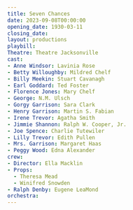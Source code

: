 ```yaml
---
title: Seven Chances
date: 2023-09-08T00:00:00
opening_date: 1930-03-11
closing_date:
layout: productions
playbill:
Theatre: Theatre Jacksonville
cast:
- Anne Windsor: Lavinia Rose
- Betty Willoughby: Mildred Chelf
- Billy Meekin: Stuart Cavanagh
- Earl Goddard: Ted Foster
- Florence Jones: Mary Chelf
- George: N.M. Ulsch
- Gorgy Garrison: Sara Clark
- Henry Garrison: Martin S. Fabian
- Irene Trevor: Agatha Smith
- Jimmie Shannon: Ralph W. Cooper, Jr.
- Joe Spence: Charlie Tutewiler
- Lilly Trevor: Edith Pullen
- Mrs. Garrison: Margaret Haas
- Peggy Wood: Edna Alexander
crew:
- Director: Ella Macklin
- Props:
  - Theresa Mead
  - Winifred Snowden
- Ralph Denby: Eugene LeaMond
orchestra:
---
```

